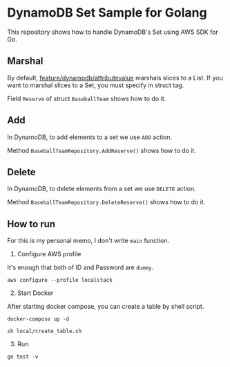 # DynamoDB Set Sample for Golang

This repository shows how to handle DynamoDB's Set using AWS SDK for Go.

## Marshal

By default, [feature/dynamodb/attributevalue](https://pkg.go.dev/github.com/aws/aws-sdk-go-v2/feature/dynamodb/attributevalue) marshals slices to a List. If you want to marshal slices to a Set, you must specify in struct tag.

Field `Reserve` of struct `BaseballTeam` shows how to do it.

## Add

In DynamoDB, to add elements to a set we use `ADD` action.

Method `BaseballTeamRepository.AddReserve()` shows how to do it.

## Delete

In DynamoDB, to delete elements from a set we use `DELETE` action.

Method `BaseballTeamRepository.DeleteReserve()` shows how to do it.

## How to run

For this is my personal memo, I don't write `main` function.

1. Configure AWS profile

It's enough that both of ID and Password are `dummy`.

```shell
aws configure --profile localstack
```

2. Start Docker

After starting docker compose, you can create a table by shell script.

```shell
docker-compose up -d

sh local/create_table.sh
```

3. Run

```shell
go test -v
```